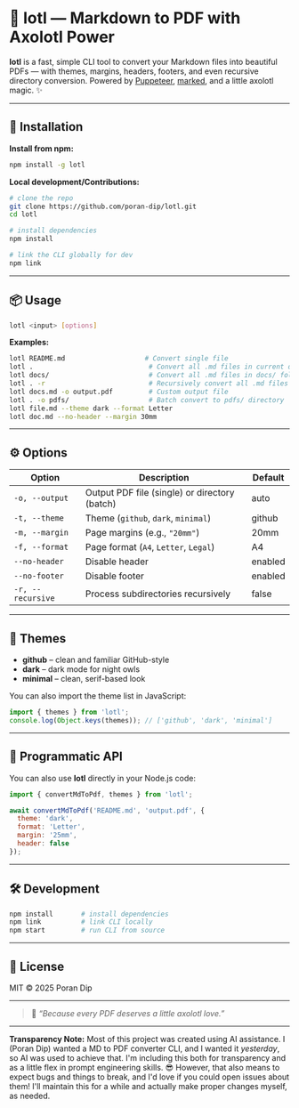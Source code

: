 # 🦎 lotl — Markdown to PDF with Axolotl Power

**lotl** is a fast, simple CLI tool to convert your Markdown files into beautiful PDFs — with themes, margins, headers, footers, and even recursive directory conversion.
Powered by [Puppeteer](https://pptr.dev/), [marked](https://marked.js.org/), and a little axolotl magic. ✨

---

## 🚀 Installation


**Install from npm:**

```bash
npm install -g lotl
```

**Local development/Contributions:**

```bash
# clone the repo
git clone https://github.com/poran-dip/lotl.git
cd lotl

# install dependencies
npm install

# link the CLI globally for dev
npm link
```

---

## 📦 Usage

```bash
lotl <input> [options]
```

**Examples:**

```bash
lotl README.md                    # Convert single file
lotl .                             # Convert all .md files in current directory
lotl docs/                         # Convert all .md files in docs/ folder
lotl . -r                          # Recursively convert all .md files
lotl docs.md -o output.pdf         # Custom output file
lotl . -o pdfs/                    # Batch convert to pdfs/ directory
lotl file.md --theme dark --format Letter
lotl doc.md --no-header --margin 30mm
```

---

## ⚙️ Options

| Option            | Description                                   | Default |
| ----------------- | --------------------------------------------- | ------- |
| `-o, --output`    | Output PDF file (single) or directory (batch) | auto    |
| `-t, --theme`     | Theme (`github`, `dark`, `minimal`)           | github  |
| `-m, --margin`    | Page margins (e.g., `"20mm"`)                 | 20mm    |
| `-f, --format`    | Page format (`A4`, `Letter`, `Legal`)         | A4      |
| `--no-header`     | Disable header                                | enabled |
| `--no-footer`     | Disable footer                                | enabled |
| `-r, --recursive` | Process subdirectories recursively            | false   |

---

## 🎨 Themes

* **github** – clean and familiar GitHub-style
* **dark** – dark mode for night owls
* **minimal** – clean, serif-based look

You can also import the theme list in JavaScript:

```js
import { themes } from 'lotl';
console.log(Object.keys(themes)); // ['github', 'dark', 'minimal']
```

---

## 📜 Programmatic API

You can also use **lotl** directly in your Node.js code:

```js
import { convertMdToPdf, themes } from 'lotl';

await convertMdToPdf('README.md', 'output.pdf', {
  theme: 'dark',
  format: 'Letter',
  margin: '25mm',
  header: false
});
```

---

## 🛠 Development

```bash
npm install       # install dependencies
npm link          # link CLI locally
npm start         # run CLI from source
```

---

## 🧾 License

MIT © 2025 Poran Dip

---

> 🦎 *“Because every PDF deserves a little axolotl love.”*

---

**Transparency Note:** Most of this project was created using AI assistance. I (Poran Dip) wanted a MD to PDF converter CLI, and I wanted it *yesterday*, so AI was used to achieve that. I'm including this both for transparency and as a little flex in prompt engineering skills. 😎 However, that also means to expect bugs and things to break, and I'd love if you could open issues about them! I'll maintain this for a while and actually make proper changes myself, as needed.
